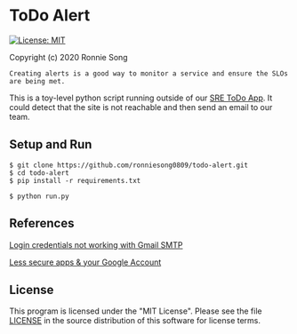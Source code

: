 # ToDo Alert

[![License: MIT](https://img.shields.io/badge/License-MIT-yellow.svg)](https://github.com/ronniesong0809/todo-alert/blob/master/LICENSE)

Copyright (c) 2020 Ronnie Song

`Creating alerts is a good way to monitor a service and ensure the SLOs are being met. `

This is a toy-level python script running outside of our [SRE ToDo App](http://35.197.22.173/home/). It could detect that the site is not reachable and then send an email to our team. 

## Setup and Run

```
$ git clone https://github.com/ronniesong0809/todo-alert.git
$ cd todo-alert
$ pip install -r requirements.txt
```

```
$ python run.py
```

## References

[Login credentials not working with Gmail SMTP](https://stackoverflow.com/questions/16512592/login-credentials-not-working-with-gmail-smtp)

[Less secure apps & your Google Account](https://support.google.com/accounts/answer/6010255)

## License

This program is licensed under the "MIT License". Please see the file [LICENSE]() in the source distribution of this software for license terms.